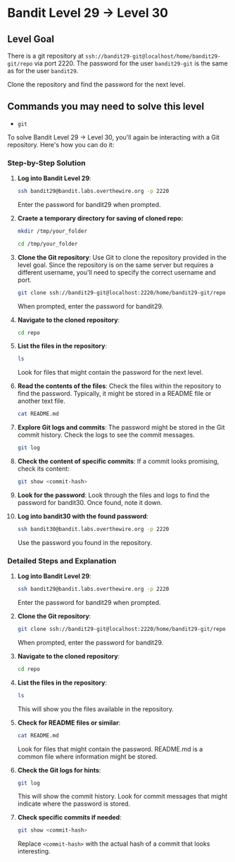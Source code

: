 # Bandit Level 29 → Level 30

## Level Goal

There is a git repository at `ssh://bandit29-git@localhost/home/bandit29-git/repo` via port 2220. The password for the user `bandit29-git` is the same as for the user `bandit29`.

Clone the repository and find the password for the next level.

## Commands you may need to solve this level

- `git`

To solve Bandit Level 29 → Level 30, you'll again be interacting with a Git repository. Here's how you can do it:

### Step-by-Step Solution

1. **Log into Bandit Level 29**:

   ```bash
   ssh bandit29@bandit.labs.overthewire.org -p 2220
   ```

   Enter the password for bandit29 when prompted.

2. **Craete a temporary directory for saving of cloned repo:**

   ```bash
   mkdir /tmp/your_folder
   ```

   ```bash
   cd /tmp/your_folder
   ```

3. **Clone the Git repository**:
   Use Git to clone the repository provided in the level goal. Since the repository is on the same server but requires a different username, you'll need to specify the correct username and port.

   ```bash
   git clone ssh://bandit29-git@localhost:2220/home/bandit29-git/repo
   ```

   When prompted, enter the password for bandit29.

4. **Navigate to the cloned repository**:

   ```bash
   cd repo
   ```

5. **List the files in the repository**:

   ```bash
   ls
   ```

   Look for files that might contain the password for the next level.

6. **Read the contents of the files**:
   Check the files within the repository to find the password. Typically, it might be stored in a README file or another text file.

   ```bash
   cat README.md
   ```

7. **Explore Git logs and commits**:
   The password might be stored in the Git commit history. Check the logs to see the commit messages.

   ```bash
   git log
   ```

8. **Check the content of specific commits**:
   If a commit looks promising, check its content:

   ```bash
   git show <commit-hash>
   ```

9. **Look for the password**:
   Look through the files and logs to find the password for bandit30. Once found, note it down.

10. **Log into bandit30 with the found password**:
    ```bash
    ssh bandit30@bandit.labs.overthewire.org -p 2220
    ```
    Use the password you found in the repository.

### Detailed Steps and Explanation

1. **Log into Bandit Level 29**:

   ```bash
   ssh bandit29@bandit.labs.overthewire.org -p 2220
   ```

   Enter the password for bandit29 when prompted.

2. **Clone the Git repository**:

   ```bash
   git clone ssh://bandit29-git@localhost:2220/home/bandit29-git/repo
   ```

   When prompted, enter the password for bandit29.

3. **Navigate to the cloned repository**:

   ```bash
   cd repo
   ```

4. **List the files in the repository**:

   ```bash
   ls
   ```

   This will show you the files available in the repository.

5. **Check for README files or similar**:

   ```bash
   cat README.md
   ```

   Look for files that might contain the password. README.md is a common file where information might be stored.

6. **Check the Git logs for hints**:

   ```bash
   git log
   ```

   This will show the commit history. Look for commit messages that might indicate where the password is stored.

7. **Check specific commits if needed**:
   ```bash
   git show <commit-hash>
   ```
   Replace `<commit-hash>` with the actual hash of a commit that looks interesting.
